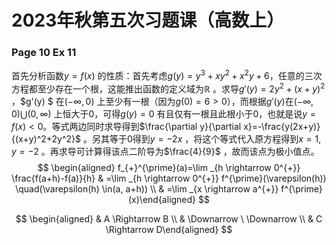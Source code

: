 # 2023年秋第五次习题课（高数上）

### Page 10 Ex 11

首先分析函数$y=f(x)$ 的性质：首先考虑$g(y)=y^3+xy^2+x^2y+6$，任意的三次方程都至少存在一个根，这能推出函数的定义域为$\mathbb{R}$ 。求导$g'(y)=2y^2+(x+y)^2$ ，$g'(y) $ 在$(-\infty,0)$ 上至少有一根（因为$g(0)= 6>0$），而根据$g'(y)$在$(-\infty,0)\bigcup (0,\infty)$ 上恒大于0，可得$g(y)=0$ 有且仅有一根且此根小于0，也就是说$y=f(x)<0$。等式两边同时求导得到$\frac{\partial y}{\partial x}=-\frac{y(2x+y)}{(x+y)^2+2y^2}$ 。另其等于0得到$y=-2x$ ，将这个等式代入原方程得到$x=1,y=-2$ 。再求导可计算得该点二阶导为$\frac{4}{9}$ ，故而该点为极小值点。
$$
\begin{aligned} f_{+}^{\prime}(a)=\lim _{h \rightarrow 0^{+}} \frac{f(a+h)-f(a)}{h} & =\lim _{h \rightarrow 0^{+}} f^{\prime}(\varepsilon(h)) \quad(\varepsilon(h) \in(a, a+h)) \\ & =\lim _{x \rightarrow a^{+}} f^{\prime}(x)\end{aligned}
$$

$$
\begin{aligned} & A \Rightarrow B \\ & \Downarrow \ \Downarrow \\ & C \Rightarrow D\end{aligned}
$$

